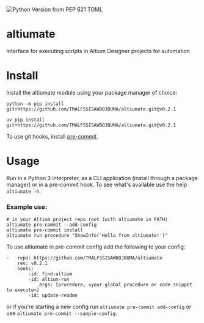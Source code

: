 ![Python Version from PEP 621 TOML](https://img.shields.io/python/required-version-toml?tomlFilePath=https%3A%2F%2Fraw.githubusercontent.com%2FTMALFSSISAWBOJBUMA%2Faltiumate%2Frefs%2Fheads%2Fmaster%2Fpyproject.toml)

# altiumate

Interface for executing scripts in Altium Designer projects for automation

# Install

Install the altiumate module using your package manager of choice:

```
python -m pip install git+https://github.com/TMALFSSISAWBOJBUMA/altiumate.git@v0.2.1

uv pip install git+https://github.com/TMALFSSISAWBOJBUMA/altiumate.git@v0.2.1
```

To use git hooks, install [pre-commit](https://pre-commit.com/#install).

# Usage

Run in a Python 3 interpreter, as a CLI application (install through a package manager) or in a pre-commit hook. To see what's available use the help `altiumate -h`.

### Example use:

```
# in your Altium project repo root (with altiumate in PATH)
altiumate pre-commit --add-config
altiumate pre-commit install
altiumate run procedure "ShowInfo('Hello from altiumate!')"
```

To use altiumate in pre-commit config add the following to your config:

```
-   repo: https://github.com/TMALFSSISAWBOJBUMA/altiumate
    rev: v0.2.1
    hooks:
        -id: find-altium
        -id: altium-run
            args: [procedure, <your global procedure or code snippet to execute>]
        -id: update-readme
```

or if you're starting a new config run `altiumate pre-commit add-config` or use `altiumate pre-commit --sample-config`.
